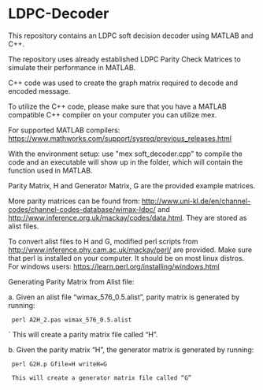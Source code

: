 # LDPC-Decoder
This repository contains an LDPC soft decision decoder using MATLAB and C++. 

The repository uses already established LDPC Parity Check Matrices to simulate their performance in MATLAB.

C++ code was used to create the graph matrix required to decode and encoded message. 

To utilize the C++ code, please make sure that you have a MATLAB compatible C++ compiler on your computer you
can utilize mex.

For supported MATLAB compilers: https://www.mathworks.com/support/sysreq/previous_releases.html

With the environment setup: use "mex soft_decoder.cpp" to compile the code and an executable will show
up in the folder, which will contain the function used in MATLAB.

Parity Matrix, H and Generator Matrix, G are the provided example matrices. 

More parity matrices can be found from: http://www.uni-kl.de/en/channel-codes/channel-codes-database/wimax-ldpc/
and http://www.inference.org.uk/mackay/codes/data.html. They are stored as alist files. 

To convert alist files to H and G, modified perl scripts from http://www.inference.phy.cam.ac.uk/mackay/perl/ are provided. Make sure that perl is installed on your computer. It should be on most linux distros. For windows users: https://learn.perl.org/installing/windows.html

Generating Parity Matrix from Alist file:

  a. Given an alist file “wimax_576_0.5.alist”, parity matrix is generated by running:
  
     perl A2H_2.pas wimax_576_0.5.alist
  
  ` This will create a parity matrix file called “H”.
  
  b. Given the parity matrix “H”, the generator matrix is generated by running:
    
     perl G2H.p Gfile=H writeH=G
    
     This will create a generator matrix file called “G”
